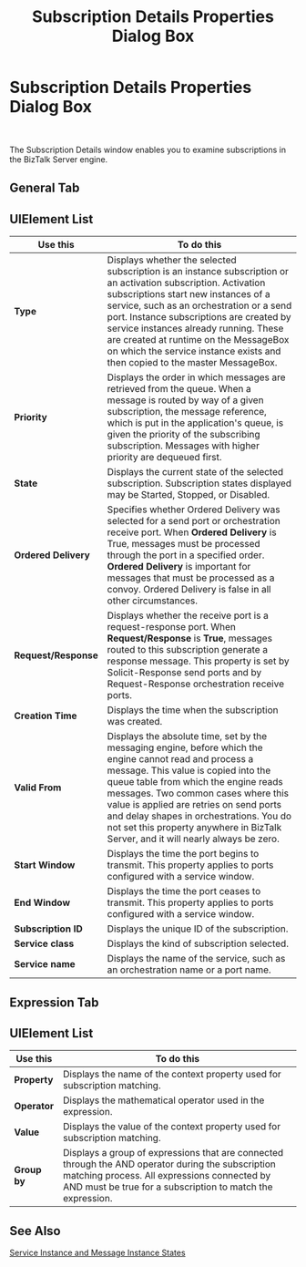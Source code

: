 ﻿---
title: Subscription Details Properties Dialog Box
TOCTitle: Subscription Details Properties Dialog Box
ms:assetid: 22ed4779-bb6c-473e-805c-18e82361bb98
ms:mtpsurl: https://msdn.microsoft.com/en-us/library/Aa559194(v=BTS.80)
ms:contentKeyID: 51526798
ms.date: 08/30/2017
mtps_version: v=BTS.80
f1_keywords:
- bts10.admin.subscriptiondetails
---

# Subscription Details Properties Dialog Box

 

The Subscription Details window enables you to examine subscriptions in the BizTalk Server engine.

## General Tab

## UIElement List

<table>
<thead>
<tr class="header">
<th>Use this</th>
<th>To do this</th>
</tr>
</thead>
<tbody>
<tr class="odd">
<td><strong>Type</strong></td>
<td>Displays whether the selected subscription is an instance subscription or an activation subscription. Activation subscriptions start new instances of a service, such as an orchestration or a send port. Instance subscriptions are created by service instances already running. These are created at runtime on the MessageBox on which the service instance exists and then copied to the master MessageBox.</td>
</tr>
<tr class="even">
<td><strong>Priority</strong></td>
<td>Displays the order in which messages are retrieved from the queue. When a message is routed by way of a given subscription, the message reference, which is put in the application's queue, is given the priority of the subscribing subscription. Messages with higher priority are dequeued first.</td>
</tr>
<tr class="odd">
<td><strong>State</strong></td>
<td>Displays the current state of the selected subscription. Subscription states displayed may be Started, Stopped, or Disabled.</td>
</tr>
<tr class="even">
<td><strong>Ordered Delivery</strong></td>
<td>Specifies whether Ordered Delivery was selected for a send port or orchestration receive port. When <strong>Ordered Delivery</strong> is True, messages must be processed through the port in a specified order. <strong>Ordered Delivery</strong> is important for messages that must be processed as a convoy. Ordered Delivery is false in all other circumstances.</td>
</tr>
<tr class="odd">
<td><strong>Request/Response</strong></td>
<td>Displays whether the receive port is a request-response port. When <strong>Request/Response</strong> is <strong>True</strong>, messages routed to this subscription generate a response message. This property is set by Solicit-Response send ports and by Request-Response orchestration receive ports.</td>
</tr>
<tr class="even">
<td><strong>Creation Time</strong></td>
<td>Displays the time when the subscription was created.</td>
</tr>
<tr class="odd">
<td><strong>Valid From</strong></td>
<td>Displays the absolute time, set by the messaging engine, before which the engine cannot read and process a message. This value is copied into the queue table from which the engine reads messages. Two common cases where this value is applied are retries on send ports and delay shapes in orchestrations. You do not set this property anywhere in BizTalk Server, and it will nearly always be zero.</td>
</tr>
<tr class="even">
<td><strong>Start Window</strong></td>
<td>Displays the time the port begins to transmit. This property applies to ports configured with a service window.</td>
</tr>
<tr class="odd">
<td><strong>End Window</strong></td>
<td>Displays the time the port ceases to transmit. This property applies to ports configured with a service window.</td>
</tr>
<tr class="even">
<td><strong>Subscription ID</strong></td>
<td>Displays the unique ID of the subscription.</td>
</tr>
<tr class="odd">
<td><strong>Service class</strong></td>
<td>Displays the kind of subscription selected.</td>
</tr>
<tr class="even">
<td><strong>Service name</strong></td>
<td>Displays the name of the service, such as an orchestration name or a port name.</td>
</tr>
</tbody>
</table>


## Expression Tab

## UIElement List

<table>
<thead>
<tr class="header">
<th>Use this</th>
<th>To do this</th>
</tr>
</thead>
<tbody>
<tr class="odd">
<td><strong>Property</strong></td>
<td>Displays the name of the context property used for subscription matching.</td>
</tr>
<tr class="even">
<td><strong>Operator</strong></td>
<td>Displays the mathematical operator used in the expression.</td>
</tr>
<tr class="odd">
<td><strong>Value</strong></td>
<td>Displays the value of the context property used for subscription matching.</td>
</tr>
<tr class="even">
<td><strong>Group by</strong></td>
<td>Displays a group of expressions that are connected through the AND operator during the subscription matching process. All expressions connected by AND must be true for a subscription to match the expression.</td>
</tr>
</tbody>
</table>


## See Also

[Service Instance and Message Instance States](service-instance-and-message-instance-states.md)

